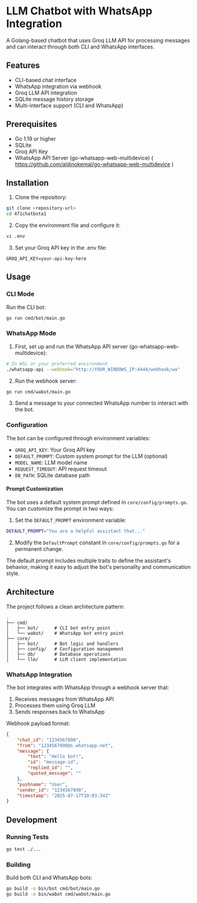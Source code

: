# LLM Chatbot with WhatsApp Integration

A Golang-based chatbot that uses Groq LLM API for processing messages and can interact through both CLI and WhatsApp interfaces.

## Features

- CLI-based chat interface
- WhatsApp integration via webhook
- Groq LLM API integration
- SQLite message history storage
- Multi-interface support (CLI and WhatsApp)

## Prerequisites

- Go 1.19 or higher
- SQLite
- Groq API Key
- WhatsApp API Server (go-whatsapp-web-multidevice) ( https://github.com/aldinokemal/go-whatsapp-web-multidevice )

## Installation

1. Clone the repository:
```bash
git clone <repository-url>
cd 471chatbota1
```

2. Copy the environment file and configure it:
```bash
vi .env
```

3. Set your Groq API key in the .env file:
```
GROQ_API_KEY=your-api-key-here
```

## Usage

### CLI Mode

Run the CLI bot:
```bash
go run cmd/bot/main.go
```

### WhatsApp Mode

1. First, set up and run the WhatsApp API server (go-whatsapp-web-multidevice):
```bash
# In WSL or your preferred environment
./whatsapp-api --webhook="http://YOUR_WINDOWS_IP:4444/webhook/wa"
```

2. Run the webhook server:
```bash
go run cmd/wabot/main.go
```

3. Send a message to your connected WhatsApp number to interact with the bot.

### Configuration

The bot can be configured through environment variables:

- `GROQ_API_KEY`: Your Groq API key
- `DEFAULT_PROMPT`: Custom system prompt for the LLM (optional)
- `MODEL_NAME`: LLM model name
- `REQUEST_TIMEOUT`: API request timeout
- `DB_PATH`: SQLite database path

#### Prompt Customization

The bot uses a default system prompt defined in `core/config/prompts.go`. You can customize the prompt in two ways:

1. Set the `DEFAULT_PROMPT` environment variable:
```bash
DEFAULT_PROMPT="You are a helpful assistant that..."
```

2. Modify the `DefaultPrompt` constant in `core/config/prompts.go` for a permanent change.

The default prompt includes multiple traits to define the assistant's behavior, making it easy to adjust the bot's personality and communication style.

## Architecture

The project follows a clean architecture pattern:

```
.
├── cmd/
│   ├── bot/      # CLI bot entry point
│   └── wabot/    # WhatsApp bot entry point
├── core/
│   ├── bot/      # Bot logic and handlers
│   ├── config/   # Configuration management
│   ├── db/       # Database operations
│   └── llm/      # LLM client implementation
```

### WhatsApp Integration

The bot integrates with WhatsApp through a webhook server that:
1. Receives messages from WhatsApp API
2. Processes them using Groq LLM
3. Sends responses back to WhatsApp

Webhook payload format:
```json
{
    "chat_id": "1234567890",
    "from": "1234567890@s.whatsapp.net",
    "message": {
        "text": "Hello bot!",
        "id": "message-id",
        "replied_id": "",
        "quoted_message": ""
    },
    "pushname": "User",
    "sender_id": "1234567890",
    "timestamp": "2025-07-17T10:03:34Z"
}
```

## Development

### Running Tests

```bash
go test ./...
```

### Building

Build both CLI and WhatsApp bots:
```bash
go build -o bin/bot cmd/bot/main.go
go build -o bin/wabot cmd/wabot/main.go
```
